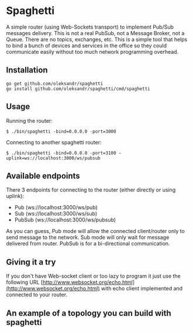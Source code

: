 Spaghetti
=========

A simple router (using Web-Sockets transport) to implement Pub/Sub messages delivery. This is not a real PubSub, not a Message Broker, not a Queue. There are no topics, exchanges, etc. This is a simple tool that helps to bind a bunch of devices and services in the office so they could communicate easily without too much network programming overhead.

## Installation

    go get github.com/oleksandr/spaghetti
    go install github.com/oleksandr/spaghetti/cmd/spaghetti

## Usage

Running the router:

    $ ./bin/spaghetti -bind=0.0.0.0 -port=3000

Connecting to another spaghetti router:

    $ ./bin/spaghetti -bind=0.0.0.0 -port=3100 -uplink=ws://localhost:3000/ws/pubsub

## Available endpoints

There 3 endpoints for connecting to the router (either directly or using uplink):

 - Pub (ws://localhost:3000/ws/pub)
 - Sub (ws://localhost:3000/ws/sub)
 - PubSub (ws://localhost:3000/ws/pubsub)

As you can guess, Pub mode will allow the connected client/router only to send message to the network. Sub mode will only wait for message delivered from router. PubSub is for a bi-directional communication.

## Giving it a try

If you don't have Web-socket client or too lazy to program it just use the following URL [http://www.websocket.org/echo.html](http://www.websocket.org/echo.html) with echo client implemented and connected to your router.

## An example of a topology you can build with spaghetti



